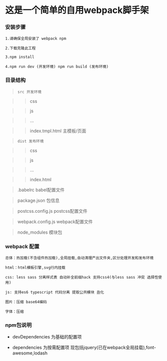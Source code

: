 # 这是一个简单的自用webpack脚手架

### 安装步骤

    1.请确保全局安装了 webpack npm

    2.下载克隆此工程

    3.npm install

    4.npm run dev (开发环境) npm run build (发布环境)

### 目录结构

> `src 开发环境`

>> css

>> js

>> ...

>> index.tmpl.html 主模板/页面

> `dist 发布环境`

>> css

>> js

>> ...

>> index.html

> .babelrc babel配置文件

> package.json 包信息

> postcss.config.js postcss配置文件

> webpack.config.js webpack配置文件

> node_modules 模块包

### webpack 配置

    总体：热加载(不含组件热加载),全局挂载,自动清理产出文件夹,区分处理开发和发布环境

    html：html模板引擎,svg行内挂载

    css: less sass 分离样式表 自动补全前缀hack 支持css4(与less sass 冲突 选择性使用)

    js: 支持es6 typescript 代码分离 提取公共模块 丑化

    图片：压缩 base64编码

    字体：压缩

### npm包说明

* devDependencies 为基础的配置项

* dependencies 为按需配置项 现包括jquery(已在webpack全局挂载),font-awesome,lodash

